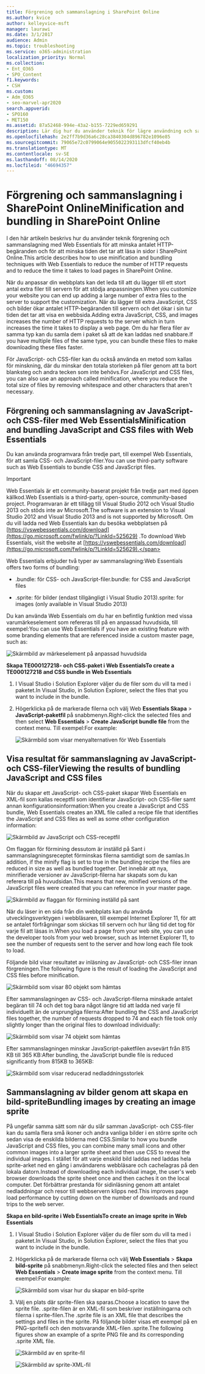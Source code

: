 ```yaml
---
title: Förgrening och sammanslagning i SharePoint Online
ms.author: kvice
author: kelleyvice-msft
manager: laurawi
ms.date: 3/1/2017
audience: Admin
ms.topic: troubleshooting
ms.service: o365-administration
localization_priority: Normal
ms.collection:
- Ent_O365
- SPO_Content
f1.keywords:
- CSH
ms.custom:
- Adm_O365
- seo-marvel-apr2020
search.appverid:
- SPO160
- MET150
ms.assetid: 87a52468-994e-43a2-b155-7229ed659291
description: Lär dig hur du använder teknik för lägre användning och sammanslagning med Web Essentials för att minska HTTP-begäranden och den tid det tar att läsa in sidor i SharePoint Online.
ms.openlocfilehash: 2e2ff7b9d36a6c28ca3840304d896782e1096e85
ms.sourcegitcommit: 79065e72c0799064e9055022393113dfcf40eb4b
ms.translationtype: MT
ms.contentlocale: sv-SE
ms.lasthandoff: 08/14/2020
ms.locfileid: "46694357"
---
```

# <a name="minification-and-bundling-in-sharepoint-online"></a><span data-ttu-id="a680c-103">Förgrening och sammanslagning i SharePoint Online</span><span class="sxs-lookup"><span data-stu-id="a680c-103">Minification and bundling in SharePoint Online</span></span>

<span data-ttu-id="a680c-104">I den här artikeln beskrivs hur du använder teknik förgrening och sammanslagning med Web Essentials för att minska antalet HTTP-begäranden och för att minska tiden det tar att läsa in sidor i SharePoint Online.</span><span class="sxs-lookup"><span data-stu-id="a680c-104">This article describes how to use minification and bundling techniques with Web Essentials to reduce the number of HTTP requests and to reduce the time it takes to load pages in SharePoint Online.</span></span>
  
<span data-ttu-id="a680c-105">När du anpassar din webbplats kan det leda till att du lägger till ett stort antal extra filer till servern för att stödja anpassningen.</span><span class="sxs-lookup"><span data-stu-id="a680c-105">When you customize your website you can end up adding a large number of extra files to the server to support the customization.</span></span> <span data-ttu-id="a680c-106">När du lägger till extra JavaScript, CSS och bilder ökar antalet HTTP-begäranden till servern och det ökar i sin tur tiden det tar att visa en webbsida.</span><span class="sxs-lookup"><span data-stu-id="a680c-106">Adding extra JavaScript, CSS, and images increases the number of HTTP requests to the server which in turn increases the time it takes to display a web page.</span></span> <span data-ttu-id="a680c-107">Om du har flera filer av samma typ kan du samla dem i paket så att de kan laddas ned snabbare.</span><span class="sxs-lookup"><span data-stu-id="a680c-107">If you have multiple files of the same type, you can bundle these files to make downloading these files faster.</span></span>
  
<span data-ttu-id="a680c-108">För JavaScript- och CSS-filer kan du också använda en metod som kallas för minskning, där du minskar den totala storleken på filer genom att ta bort blanksteg och andra tecken som inte behövs.</span><span class="sxs-lookup"><span data-stu-id="a680c-108">For JavaScript and CSS files, you can also use an approach called minification, where you reduce the total size of files by removing whitespace and other characters that aren't necessary.</span></span>
  
## <a name="minification-and-bundling-javascript-and-css-files-with-web-essentials"></a><span data-ttu-id="a680c-109">Förgrening och sammanslagning av JavaScript- och CSS-filer med Web Essentials</span><span class="sxs-lookup"><span data-stu-id="a680c-109">Minification and bundling JavaScript and CSS files with Web Essentials</span></span>

<span data-ttu-id="a680c-110">Du kan använda programvara från tredje part, till exempel Web Essentials, för att samla CSS- och JavaScript-filer.</span><span class="sxs-lookup"><span data-stu-id="a680c-110">You can use third-party software such as Web Essentials to bundle CSS and JavaScript files.</span></span>
  
> [!IMPORTANT]
> <span data-ttu-id="a680c-111">Web Essentials är ett community-baserat projekt från tredje part med öppen källkod.</span><span class="sxs-lookup"><span data-stu-id="a680c-111">Web Essentials is a third-party, open-source, community-based project.</span></span> <span data-ttu-id="a680c-112">Programvaran är ett tillägg till Visual Studio 2012 och Visual Studio 2013 och stöds inte av Microsoft.</span><span class="sxs-lookup"><span data-stu-id="a680c-112">The software is an extension to Visual Studio 2012 and Visual Studio 2013 and is not supported by Microsoft.</span></span> <span data-ttu-id="a680c-113">Om du vill ladda ned Web Essentials kan du besöka webbplatsen på [https://vswebessentials.com/download](https://go.microsoft.com/fwlink/p/?LinkId=525629) .</span><span class="sxs-lookup"><span data-stu-id="a680c-113">To download Web Essentials, visit the website at [https://vswebessentials.com/download](https://go.microsoft.com/fwlink/p/?LinkId=525629).</span></span> 
  
<span data-ttu-id="a680c-114">Web Essentials erbjuder två typer av sammanslagning:</span><span class="sxs-lookup"><span data-stu-id="a680c-114">Web Essentials offers two forms of bundling:</span></span>
  
- <span data-ttu-id="a680c-115">.bundle: för CSS- och JavaScript-filer</span><span class="sxs-lookup"><span data-stu-id="a680c-115">.bundle: for CSS and JavaScript files</span></span>
    
- <span data-ttu-id="a680c-116">.sprite: för bilder (endast tillgängligt i Visual Studio 2013)</span><span class="sxs-lookup"><span data-stu-id="a680c-116">.sprite: for images (only available in Visual Studio 2013)</span></span>
    
<span data-ttu-id="a680c-117">Du kan använda Web Essentials om du har en befintlig funktion med vissa varumärkeselement som refereras till på en anpassad huvudsida, till exempel:</span><span class="sxs-lookup"><span data-stu-id="a680c-117">You can use Web Essentials if you have an existing feature with some branding elements that are referenced inside a custom master page, such as:</span></span>
  
![Skärmbild av märkeselement på anpassad huvudsida](../media/3a6eba36-973d-482b-8556-a9394b8ba19f.png)
  
 <span data-ttu-id="a680c-119">**Skapa TE000127218- och CSS-paket i Web Essentials**</span><span class="sxs-lookup"><span data-stu-id="a680c-119">**To create a TE000127218 and CSS bundle in Web Essentials**</span></span>
  
1. <span data-ttu-id="a680c-120">I Visual Studio i Solution Explorer väljer du de filer som du vill ta med i paketet.</span><span class="sxs-lookup"><span data-stu-id="a680c-120">In Visual Studio, in Solution Explorer, select the files that you want to include in the bundle.</span></span>
    
2. <span data-ttu-id="a680c-121">Högerklicka på de markerade filerna och välj Web **Essentials Skapa** \> **JavaScript-paketfil** på snabbmenyn.</span><span class="sxs-lookup"><span data-stu-id="a680c-121">Right-click the selected files and then select **Web Essentials** \> **Create JavaScript bundle file** from the context menu.</span></span> <span data-ttu-id="a680c-122">Till exempel:</span><span class="sxs-lookup"><span data-stu-id="a680c-122">For example:</span></span> 
    
    ![Skärmbild som visar menyalternativen för Web Essentials](../media/41aac84c-4538-4f78-b454-46e651f868a3.png)
  
## <a name="viewing-the-results-of-bundling-javascript-and-css-files"></a><span data-ttu-id="a680c-124">Visa resultat för sammanslagning av JavaScript- och CSS-filer</span><span class="sxs-lookup"><span data-stu-id="a680c-124">Viewing the results of bundling JavaScript and CSS files</span></span>

<span data-ttu-id="a680c-125">När du skapar ett JavaScript- och CSS-paket skapar Web Essentials en XML-fil som kallas receptfil som identifierar JavaScript- och CSS-filer samt annan konfigurationsinformation:</span><span class="sxs-lookup"><span data-stu-id="a680c-125">When you create a JavaScript and CSS bundle, Web Essentials creates an XML file called a recipe file that identifies the JavaScript and CSS files as well as some other configuration information:</span></span> 
  
![Skärmbild av JavaScript och CSS-receptfil](../media/7ba891f8-52d8-467b-a0f6-b062dd1137a4.png)
  
<span data-ttu-id="a680c-127">Om flaggan för förmining dessutom är inställd på Sant i sammanslagningsreceptet förminskas filerna samtidigt som de samlas.</span><span class="sxs-lookup"><span data-stu-id="a680c-127">In addition, if the minify flag is set to true in the bundling recipe the files are reduced in size as well as bundled together.</span></span> <span data-ttu-id="a680c-128">Det innebär att nya, minrifierade versioner av JavaScript-filerna har skapats som du kan referera till på huvudsidan.</span><span class="sxs-lookup"><span data-stu-id="a680c-128">This means that new, minified versions of the JavaScript files were created that you can reference in your master page.</span></span>
  
![Skärmbild av flaggan för förmining inställd på sant](../media/50523af2-6412-4117-ac3d-5bd26f6d562e.png)
  
<span data-ttu-id="a680c-130">När du läser in en sida från din webbplats kan du använda utvecklingsverktygen i webbläsaren, till exempel Internet Explorer 11, för att se antalet förfrågningar som skickas till servern och hur lång tid det tog för varje fil att läsas in.</span><span class="sxs-lookup"><span data-stu-id="a680c-130">When you load a page from your web site, you can use the developer tools from your web browser, such as Internet Explorer 11, to see the number of requests sent to the server and how long each file took to load.</span></span>
  
<span data-ttu-id="a680c-131">Följande bild visar resultatet av inläsning av JavaScript- och CSS-filer innan förgreningen.</span><span class="sxs-lookup"><span data-stu-id="a680c-131">The following figure is the result of loading the JavaScript and CSS files before minification.</span></span>
  
![Skärmbild som visar 80 objekt som hämtas](../media/e2df3912-1923-46e6-8cf2-3015a31554e1.png)
  
<span data-ttu-id="a680c-133">Efter sammanslagningen av CSS- och JavaScript-filerna minskade antalet begäran till 74 och det tog bara något längre tid att ladda ned varje fil individuellt än de ursprungliga filerna:</span><span class="sxs-lookup"><span data-stu-id="a680c-133">After bundling the CSS and JavaScript files together, the number of requests dropped to 74 and each file took only slightly longer than the original files to download individually:</span></span>
  
![Skärmbild som visar 74 objekt som hämtas](../media/686c4387-70e8-4a74-9d45-059f33a91184.png)
  
<span data-ttu-id="a680c-135">Efter sammanslagningen minskar JavaScript-paketfilen avsevärt från 815 KB till 365 KB:</span><span class="sxs-lookup"><span data-stu-id="a680c-135">After bundling, the JavaScript bundle file is reduced significantly from 815KB to 365KB:</span></span>
  
![Skärmbild som visar reducerad nedladdningsstorlek](../media/5e7dbd98-faff-4f68-b320-108fb252e395.png)
  
## <a name="bundling-images-by-creating-an-image-sprite"></a><span data-ttu-id="a680c-137">Sammanslagning av bilder genom att skapa en bild-sprite</span><span class="sxs-lookup"><span data-stu-id="a680c-137">Bundling images by creating an image sprite</span></span>

<span data-ttu-id="a680c-138">På ungefär samma sätt som när du slår samman JavaScript- och CSS-filer kan du samla flera små ikoner och andra vanliga bilder i en större sprite och sedan visa de enskilda bilderna med CSS.</span><span class="sxs-lookup"><span data-stu-id="a680c-138">Similar to how you bundle JavaScript and CSS files, you can combine many small icons and other common images into a larger sprite sheet and then use CSS to reveal the individual images.</span></span> <span data-ttu-id="a680c-139">I stället för att varje enskild bild laddas ned laddas hela sprite-arket ned en gång i användarens webbläsare och cachelagras på den lokala datorn.</span><span class="sxs-lookup"><span data-stu-id="a680c-139">Instead of downloading each individual image, the user's web browser downloads the sprite sheet once and then caches it on the local computer.</span></span> <span data-ttu-id="a680c-140">Det förbättrar prestanda för sidinläsning genom att antalet nedladdningar och resor till webbservern klipps ned.</span><span class="sxs-lookup"><span data-stu-id="a680c-140">This improves page load performance by cutting down on the number of downloads and round trips to the web server.</span></span>
  
 <span data-ttu-id="a680c-141">**Skapa en bild-sprite i Web Essentials**</span><span class="sxs-lookup"><span data-stu-id="a680c-141">**To create an image sprite in Web Essentials**</span></span>
  
1. <span data-ttu-id="a680c-142">I Visual Studio i Solution Explorer väljer du de filer som du vill ta med i paketet.</span><span class="sxs-lookup"><span data-stu-id="a680c-142">In Visual Studio, in Solution Explorer, select the files that you want to include in the bundle.</span></span>
    
2. <span data-ttu-id="a680c-143">Högerklicka på de markerade filerna och välj **Web Essentials** \> **Skapa bild-sprite** på snabbmenyn.</span><span class="sxs-lookup"><span data-stu-id="a680c-143">Right-click the selected files and then select **Web Essentials** \> **Create image sprite** from the context menu.</span></span> <span data-ttu-id="a680c-144">Till exempel:</span><span class="sxs-lookup"><span data-stu-id="a680c-144">For example:</span></span> 
    
    ![Skärmbild som visar hur du skapar en bild-sprite](../media/de0fe741-4ef7-4e3b-bafa-ef9f4822dac6.png)
  
3. <span data-ttu-id="a680c-146">Välj en plats där sprite-filen ska sparas.</span><span class="sxs-lookup"><span data-stu-id="a680c-146">Choose a location to save the sprite file.</span></span> <span data-ttu-id="a680c-147">.sprite-filen är en XML-fil som beskriver inställningarna och filerna i sprite-filen.</span><span class="sxs-lookup"><span data-stu-id="a680c-147">The .sprite file is an XML file that describes the settings and files in the sprite.</span></span> <span data-ttu-id="a680c-148">På följande bilder visas ett exempel på en PNG-spritefil och den motsvarande XML-filen .sprite.</span><span class="sxs-lookup"><span data-stu-id="a680c-148">The following figures show an example of a sprite PNG file and its corresponding .sprite XML file.</span></span>
    
    ![Skärmbild av en sprite-fil](../media/0876bb2a-d1b9-4169-8e95-9c290d628d90.png)
  
    ![Skärmbild av sprite-XML-fil](../media/d1f94776-280d-4d56-abb5-384f145d9989.png)
  

